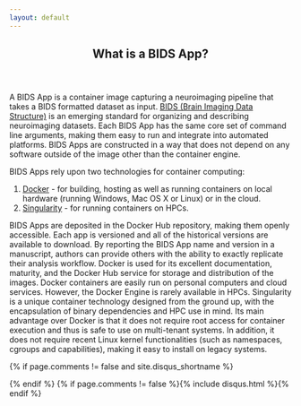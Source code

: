 ```yaml
---
layout: default
---
```


<article class="post-container post-container--single">
  <header class="post-header">
    <h1 class="post-title">What is a BIDS App?</h1>
  </header>

<p>
A BIDS App is a container image capturing a neuroimaging pipeline that takes a BIDS formatted dataset as input. <a href="http://bids.neuroimaging.io">BIDS (Brain Imaging Data Structure)</a> is an emerging standard for organizing
and describing neuroimaging datasets. Each BIDS App has the same core set of command line arguments, making them easy to run and integrate into automated platforms. BIDS Apps are constructed in a way that does not depend on any software outside of the image other than the container engine.</p>
<p>BIDS Apps rely upon two technologies for container computing:</p>
<ol>
<li><a href="http://docker.com">Docker</a> - for building, hosting as well as running containers on local hardware (running Windows, Mac OS X or Linux) or in the cloud.</li>
<li><a href="http://singularity.lbl.gov/">Singularity</a> - for running containers on HPCs.</li>
</ol>
<p>
BIDS Apps are deposited in the Docker Hub repository, making them openly accessible. Each app is versioned and all of the historical versions are available to download. By reporting the BIDS App name and version in a manuscript, authors can provide others with the ability to exactly replicate their analysis workflow.
Docker is used for its excellent documentation, maturity, and the Docker Hub service for storage and distribution of the images. Docker containers are easily run on personal computers and cloud services. However, the Docker Engine is rarely available in HPCs. Singularity is a unique container technology designed from the ground up, with the encapsulation of binary dependencies and HPC use in mind. Its main advantage over Docker is that it does not require root access for container execution and thus is safe to use on multi-tenant systems.  In addition, it does not require recent Linux kernel functionalities (such as namespaces, cgroups and capabilities), making it easy to install on legacy systems.
</p>

{% if page.comments != false and site.disqus_shortname %}<section id="disqus_thread"></section><!-- /#disqus_thread -->{% endif %}
{% if page.comments != false %}{% include disqus.html %}{% endif %}

</article>
